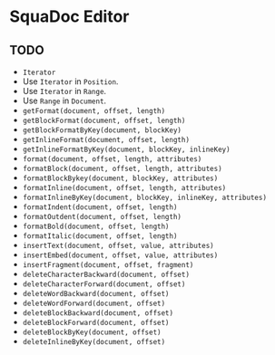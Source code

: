 # SquaDoc Editor

## TODO

 * `Iterator`
 * Use `Iterator` in `Position`.
 * Use `Iterator` in `Range`.
 * Use `Range` in `Document`.
 * `getFormat(document, offset, length)`
 * `getBlockFormat(document, offset, length)`
 * `getBlockFormatByKey(document, blockKey)`
 * `getInlineFormat(document, offset, length)`
 * `getInlineFormatByKey(document, blockKey, inlineKey)`
 * `format(document, offset, length, attributes)`
 * `formatBlock(document, offset, length, attributes)`
 * `formatBlockBykey(document, blockKey, attributes)`
 * `formatInline(document, offset, length, attributes)`
 * `formatInlineByKey(document, blockKey, inlineKey, attributes)`
 * `formatIndent(document, offset, length)`
 * `formatOutdent(document, offset, length)`
 * `formatBold(document, offset, length)`
 * `formatItalic(document, offset, length)`
 * `insertText(document, offset, value, attributes)`
 * `insertEmbed(document, offset, value, attributes)`
 * `insertFragment(document, offset, fragment)`
 * `deleteCharacterBackward(document, offset)`
 * `deleteCharacterForward(document, offset)`
 * `deleteWordBackward(document, offset)`
 * `deleteWordForward(document, offset)`
 * `deleteBlockBackward(document, offset)`
 * `deleteBlockForward(document, offset)`
 * `deleteBlockByKey(document, offset)`
 * `deleteInlineByKey(document, offset)`
